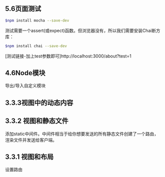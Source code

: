 ## 5.6页面测试
```sh
$npm install mocha --save-dev
```
测试需要一个assert(或expect)函数。但浏览器没有，所以我们需要安装Chai断方库：
```sh
$npm install chai --save-dev
```
[测试链接-加上test参数即可]http://localhost:3000/about?test=1

## 4.6Node模块
导出/导入自定义模块

## 3.3.3视图中的动态内容

## 3.3.2 视图和静态文件
添加static中间件。中间件相当于给你想要发送的所有静态文件创建了一个路由，渲染文件并发送给客户端。

## 3.3.1 视图和布局
设置路由